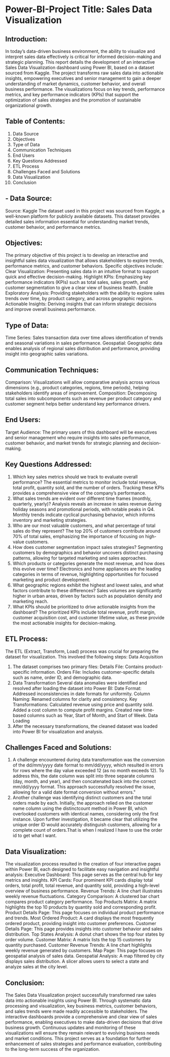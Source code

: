 # Power-BI-Project Title: Sales Data Visualization
## Introduction:
In today’s data-driven business environment, the ability to visualize and interpret sales data effectively is critical for informed decision-making and strategic planning. This report details the development of an interactive Sales Data Visualization dashboard using Power BI, based on a dataset sourced from Kaggle. The project transforms raw sales data into actionable insights, empowering executives and senior management to gain a deeper understanding of market dynamics, customer behavior, and overall business performance. The visualizations focus on key trends, performance metrics, and key performance indicators (KPIs) that support the optimization of sales strategies and the promotion of sustainable organizational growth.

## Table of Contents:
1. Data Source
2. Objectives
3. Type of Data
4. Communication Techniques
5. End Users
6. Key Questions Addressed
7. ETL Process
8. Challenges Faced and Solutions
9. Data Visualization
10. Conclusion

## - Data Source:
Source: Kaggle
The dataset used in this project was sourced from Kaggle, a well-known platform for publicly available datasets. This dataset provides detailed sales information essential for understanding market trends, customer behavior, and performance metrics.

## Objectives:
The primary objective of this project is to develop an interactive and insightful sales data visualization that allows stakeholders to explore trends, performance metrics, and customer behaviors. Specific objectives include:
Clear Visualization: Presenting sales data in an intuitive format to support quick and effective decision-making.
Highlight KPIs: Emphasizing key performance indicators (KPIs) such as total sales, sales growth, and customer segmentation to give a clear view of business health.
Enable Exploratory Analysis: Providing stakeholders with the ability to explore sales trends over time, by product category, and across geographic regions.
Actionable Insights: Deriving insights that can inform strategic decisions and improve overall business performance.

## Type of Data:
Time Series: Sales transaction data over time allows identification of trends and seasonal variations in sales performance.
Geospatial: Geographic data enables analysis of regional sales distribution and performance, providing insight into geographic sales variations.

## Communication Techniques:
Comparison: Visualizations will allow comparative analysis across various dimensions (e.g., product categories, regions, time periods), helping stakeholders identify areas of improvement.
Composition: Decomposing total sales into subcomponents such as revenue per product category and customer segment helps better understand key performance drivers.

## End Users:
Target Audience: The primary users of this dashboard will be executives and senior management who require insights into sales performance, customer behavior, and market trends for strategic planning and decision-making.

## Key Questions Addressed:
1. Which key sales metrics should we track to evaluate overall performance?
The essential metrics to monitor include total revenue, total profit, quantity sold, and the number of orders. Tracking these KPIs provides a comprehensive view of the company’s performance.
2. What sales trends are evident over different time frames (monthly, quarterly, yearly)?
Analysis reveals an increase in sales revenue during holiday seasons and promotional periods, with notable peaks in Q4. Monthly trends indicate cyclical purchasing behavior, which informs inventory and marketing strategies.
3. Who are our most valuable customers, and what percentage of total sales do they represent?
The top 20% of customers contribute around 70% of total sales, emphasizing the importance of focusing on high-value customers.
4. How does customer segmentation impact sales strategies?
Segmenting customers by demographics and behavior uncovers distinct purchasing patterns, allowing for targeted marketing and sales approaches.
5. Which products or categories generate the most revenue, and how does this evolve over time?
Electronics and home appliances are the leading categories in terms of revenue, highlighting opportunities for focused marketing and product development.
6. What geographic regions exhibit the highest and lowest sales, and what factors contribute to these differences?
Sales volumes are significantly higher in urban areas, driven by factors such as population density and marketing reach.
7. What KPIs should be prioritized to drive actionable insights from the dashboard?
The prioritized KPIs include total revenue, profit margin, customer acquisition cost, and customer lifetime value, as these provide the most actionable insights for decision-making.

## ETL Process:
The ETL (Extract, Transform, Load) process was crucial for preparing the dataset for visualization. This involved the following steps:
Data Acquisition
1. The dataset comprises two primary files:
Details File: Contains product-specific information.
Orders File: Includes customer-specific details such as name, order ID, and demographic data.
2. Data Transformation
Several data anomalies were identified and resolved after loading the dataset into Power BI:
Date Format: Addressed inconsistencies in date formats for uniformity.
Column Naming: Renamed columns for clarity and consistency.
Key Transformations:
Calculated revenue using price and quantity sold.
Added a cost column to compute profit margins.
Created new time-based columns such as Year, Start of Month, and Start of Week.
Data Loading
3. After the necessary transformations, the cleaned dataset was loaded into Power BI for visualization and analysis.

## Challenges Faced and Solutions:
1. A challenge encountered during data transformation was the conversion of the dd/mm/yyyy date format to mm/dd/yyyy, which resulted in errors for rows where the day value exceeded 12 (as no month exceeds 12). To address this, the date column was split into three separate columns (day, month, and year), and then concatenated back into the correct mm/dd/yyyy format. This approach successfully resolved the issue, allowing for a valid date format conversion without errors."
2. Another challenge was identifying distinct customers and the total orders made by each. Initially, the approach relied on the customer name column using the distinctcount method in Power BI, which overlooked customers with identical names, considering only the first instance. Upon further investigation, it became clear that utilizing the unique order ID would accurately distinguish customers, allowing for a complete count of orders.That is when I realized I have to use the order id to get what I want.

## Data Visualization:
The visualization process resulted in the creation of four interactive pages within Power BI, each designed to facilitate easy navigation and insightful analysis:
Executive Dashboard:
This page serves as the central hub for key metrics and insights.
KPI Cards: Four prominent KPI cards display total orders, total profit, total revenue, and quantity sold, providing a high-level overview of business performance.
Revenue Trends: A line chart illustrates weekly revenue fluctuations.
Category Comparison: A clustered bar chart compares product category performance.
Top Products Matrix: A matrix highlights the top 10 products by quantity sold and corresponding profit.
Product Details Page:
This page focuses on individual product performance and trends.
Most Ordered Product: A card displays the most frequently ordered product, providing insight into customer preferences.
Customer Details Page:
This page provides insights into customer behavior and sales distribution.
Top States Analysis: A donut chart shows the top four states by order volume.
Customer Matrix: A matrix lists the top 15 customers by quantity purchased.
Customer Revenue Trends: A line chart highlights weekly revenue generated by customers.
Map Page:
This page focuses on geospatial analysis of sales data.
Geospatial Analysis: A map filtered by city displays sales distribution. A slicer allows users to select a state and analyze sales at the city level.

## Conclusion:
The Sales Data Visualization project successfully transformed raw sales data into actionable insights using Power BI. Through systematic data processing and visualization, key business metrics, customer behaviors, and sales trends were made readily accessible to stakeholders. The interactive dashboards provide a comprehensive and clear view of sales performance, enabling executives to make data-driven decisions that drive business growth.
Continuous updates and monitoring of these visualizations will ensure they remain relevant to evolving business needs and market conditions. This project serves as a foundation for further enhancement of sales strategies and performance evaluation, contributing to the long-term success of the organization.


